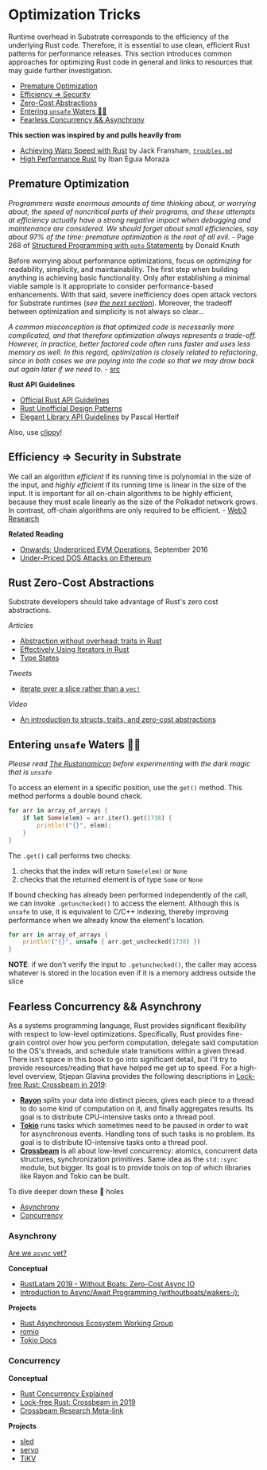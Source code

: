 # Optimization Tricks

Runtime overhead in Substrate corresponds to the efficiency of the underlying Rust code. Therefore,
it is essential to use clean, efficient Rust patterns for performance releases. This section
introduces common approaches for optimizing Rust code in general and links to resources that may
guide further investigation.

-   [Premature Optimization](#premature)
-   [Efficiency => Security](#sec)
-   [Zero-Cost Abstractions](#zero)
-   [Entering `unsafe` Waters 🏴‍☠️](#unsafe)
-   [Fearless Concurrency && Asynchrony](#more)

**This section was inspired by and pulls heavily from**

-   [Achieving Warp Speed with Rust](http://troubles.md/posts/rust-optimization/) by Jack Fransham,
    [`troubles.md`](http://troubles.md/)
-   [High Performance Rust](https://www.packtpub.com/application-development/rust-high-performance)
    by Iban Eguia Moraza

## Premature Optimization <a name = "premature"></a>

_Programmers waste enormous amounts of time thinking about, or worrying about, the speed of
noncritical parts of their programs, and these attempts at efficiency actually have a strong
negative impact when debugging and maintenance are considered. We should forget about small
efficiencies, say about 97% of the time: premature optimization is the root of all evil._ - Page 268
of
[Structured Programming with `goto` Statements](http://wiki.c2.com/?StructuredProgrammingWithGoToStatements)
by Donald Knuth

Before worrying about performance optimizations, focus on _optimizing_ for readability, simplicity,
and maintainability. The first step when building anything is achieving basic functionality. Only
after establishing a minimal viable sample is it appropriate to consider performance-based
enhancements. With that said, severe inefficiency does open attack vectors for Substrate runtimes
(_see [the next section](#sec)_). Moreover, the tradeoff between optimization and simplicity is not
always so clear...

_A common misconception is that optimized code is necessarily more complicated, and that therefore
optimization always represents a trade-off. However, in practice, better factored code often runs
faster and uses less memory as well. In this regard, optimization is closely related to refactoring,
since in both cases we are paying into the code so that we may draw back out again later if we need
to._ - [src](http://wiki.c2.com/?PrematureOptimization)

**Rust API Guidelines**

<!-- markdown-link-check-disable-next-line -->
-   [Official Rust API Guidelines](https://rust-lang-nursery.github.io/api-guidelines/about.html)
-   [Rust Unofficial Design Patterns](https://github.com/rust-unofficial/patterns)
-   [Elegant Library API Guidelines](https://deterministic.space/elegant-apis-in-rust.html) by
    Pascal Hertleif

Also, use [clippy](https://github.com/rust-lang/rust-clippy)!

## Efficiency => Security in Substrate <a name = "sec"></a>

We call an algorithm _efficient_ if its running time is polynomial in the size of the input, and
_highly efficient_ if its running time is linear in the size of the input. It is important for all
on-chain algorithms to be highly efficient, because they must scale linearly as the size of the
Polkadot network grows. In contrast, off-chain algorithms are only required to be efficient. -
[Web3 Research](https://research.web3.foundation/en/latest/polkadot/NPoS/)


**Related Reading**

-   [Onwards; Underpriced EVM Operations](https://www.parity.io/onwards/), September 2016
-   [Under-Priced DOS Attacks on Ethereum](https://www4.comp.polyu.edu.hk/~csxluo/DoSEVM.pdf)

## Rust Zero-Cost Abstractions <a name = "zero"></a>

Substrate developers should take advantage of Rust's zero cost abstractions.

_Articles_

-   [Abstraction without overhead: traits in Rust](https://blog.rust-lang.org/2015/05/11/traits.html)
-   [Effectively Using Iterators in Rust](https://hermanradtke.com/2015/06/22/effectively-using-iterators-in-rust.html)
-   [Type States](https://rust-embedded.github.io/book/static-guarantees/zero-cost-abstractions.html)

_Tweets_

-   [iterate over a slice rather than a `vec!`](https://twitter.com/heinz_gies/status/1121490424739303425)

_Video_

-   [An introduction to structs, traits, and zero-cost abstractions](https://www.youtube.com/watch?v=Sn3JklPAVLk)

## Entering `unsafe` Waters 🏴‍☠️ <a name = "unsafe"></a>

_Please read [The Rustonomicon](https://doc.rust-lang.org/nomicon/) before experimenting with the
dark magic that is `unsafe`_

To access an element in a specific position, use the `get()` method. This method performs a double
bound check.

```rust
for arr in array_of_arrays {
    if let Some(elem) = arr.iter().get(1738) {
        println!("{}", elem);
    }
}
```

The `.get()` call performs two checks:

1. checks that the index will return `Some(elem)` or `None`
2. checks that the returned element is of type `Some` or `None`

If bound checking has already been performed independently of the call, we can invoke
`.getunchecked()` to access the element. Although this is `unsafe` to use, it is equivalent to C/C++
indexing, thereby improving performance when we already know the element's location.

```rust
for arr in array_of_arrays {
    println!("{}", unsafe { arr.get_unchecked(1738) })
}
```

**NOTE**: if we don't verify the input to `.getunchecked()`, the caller may access whatever is
stored in the location even if it is a memory address outside the slice

## Fearless Concurrency && Asynchrony <a name = "more"></a>

As a systems programming language, Rust provides significant flexibility with respect to low-level
optimizations. Specifically, Rust provides fine-grain control over how you perform computation,
delegate said computation to the OS's threads, and schedule state transitions within a given thread.
There isn't space in this book to go into significant detail, but I'll try to provide
resources/reading that have helped me get up to speed. For a high-level overview, Stjepan Glavina
provides the following descriptions in
[Lock-free Rust: Crossbeam in 2019](https://stjepang.github.io/2019/01/29/lock-free-rust-crossbeam-in-2019.html):

-   **[Rayon](https://github.com/rayon-rs/rayon)** splits your data into distinct pieces, gives each
    piece to a thread to do some kind of computation on it, and finally aggregates results. Its goal
    is to distribute CPU-intensive tasks onto a thread pool.
-   **[Tokio](https://github.com/tokio-rs/tokio)** runs tasks which sometimes need to be paused in
    order to wait for asynchronous events. Handling tons of such tasks is no problem. Its goal is to
    distribute IO-intensive tasks onto a thread pool.
-   **[Crossbeam](https://github.com/crossbeam-rs/crossbeam)** is all about low-level concurrency:
    atomics, concurrent data structures, synchronization primitives. Same idea as the `std::sync`
    module, but bigger. Its goal is to provide tools on top of which libraries like Rayon and Tokio
    can be built.

To dive deeper down these 🐰 holes

-   [Asynchrony](#async)
-   [Concurrency](#concurrency)

### Asynchrony <a name = "async"></a>

[Are we `async` yet?](https://areweasyncyet.rs/)

**Conceptual**

-   [RustLatam 2019 - Without Boats: Zero-Cost Async IO](https://www.youtube.com/watch?v=skos4B5x7qE)
-   [Introduction to Async/Await Programming (withoutboats/wakers-i):](https://boats.gitlab.io/blog/post/wakers-i/)

**Projects**

-   [Rust Asynchronous Ecosystem Working Group](https://github.com/rustasync)
-   [romio](https://github.com/withoutboats/romio)
-   [Tokio Docs](https://tokio.rs/docs/overview/)

### Concurrency <a name = "concurrency"></a>

**Conceptual**

-   [Rust Concurrency Explained](https://www.youtube.com/watch?v=Dbytx0ivH7Q)
-   [Lock-free Rust: Crossbeam in 2019](https://stjepang.github.io/2019/01/29/lock-free-rust-crossbeam-in-2019.html)
-   [Crossbeam Research Meta-link](https://github.com/crossbeam-rs/rfcs/wiki)

**Projects**

-   [sled](https://github.com/spacejam/sled)
-   [servo](https://github.com/servo/servo)
-   [TiKV](https://github.com/tikv/tikv)
